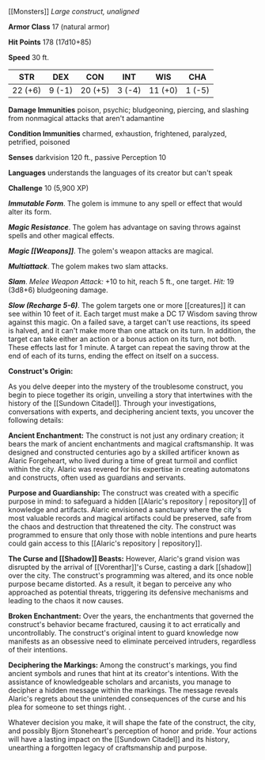 
[[Monsters]]
*Large construct, unaligned*

**Armor Class** 17 (natural armor)

**Hit Points** 178 (17d10+85)

**Speed** 30 ft.

| STR     | DEX    | CON     | INT    | WIS     | CHA    |
|---------|--------|---------|--------|---------|--------|
| 22 (+6) | 9 (-1) | 20 (+5) | 3 (-4) | 11 (+0) | 1 (-5) |

**Damage Immunities** poison, psychic; bludgeoning, piercing, and slashing from nonmagical attacks that aren't adamantine

**Condition Immunities** charmed, exhaustion, frightened, paralyzed, petrified, poisoned

**Senses** darkvision 120 ft., passive Perception 10

**Languages** understands the languages of its creator but can't speak

**Challenge** 10 (5,900 XP)

***Immutable Form***. The golem is immune to any spell or effect that would alter its form.

***Magic Resistance***. The golem has advantage on saving throws against spells and other magical effects.

***Magic [[Weapons]]***. The golem's weapon attacks are magical.


***Multiattack***. The golem makes two slam attacks.

***Slam***. *Melee Weapon Attack:* +10 to hit, reach 5 ft., one target. *Hit:* 19 (3d8+6) bludgeoning damage.

***Slow (Recharge 5-6)***. The golem targets one or more [[creatures]] it can see within 10 feet of it. Each target must make a DC 17 Wisdom saving throw against this magic. On a failed save, a target can't use reactions, its speed is halved, and it can't make more than one attack on its turn. In addition, the target can take either an action or a bonus action on its turn, not both. These effects last for 1 minute. A target can repeat the saving throw at the end of each of its turns, ending the effect on itself on a success.


**Construct's Origin:**

As you delve deeper into the mystery of the troublesome construct, you begin to piece together its origin, unveiling a story that intertwines with the history of the [[Sundown Citadel]]. Through your investigations, conversations with experts, and deciphering ancient texts, you uncover the following details:

**Ancient Enchantment:**
The construct is not just any ordinary creation; it bears the mark of ancient enchantments and magical craftsmanship. It was designed and constructed centuries ago by a skilled artificer known as Alaric Forgeheart, who lived during a time of great turmoil and conflict within the city. Alaric was revered for his expertise in creating automatons and constructs, often used as guardians and servants.

**Purpose and Guardianship:**
The construct was created with a specific purpose in mind: to safeguard a hidden 
[[Alaric's repository | repository]] of knowledge and artifacts. Alaric envisioned a sanctuary where the city's most valuable records and magical artifacts could be preserved, safe from the chaos and destruction that threatened the city. The construct was programmed to ensure that only those with noble intentions and pure hearts could gain access to this [[Alaric's repository | repository]].

**The Curse and [[Shadow]] Beasts:**
However, Alaric's grand vision was disrupted by the arrival of [[Vorenthar]]'s Curse, casting a dark [[shadow]] over the city. The construct's programming was altered, and its once noble purpose became distorted. As a result, it began to perceive any who approached as potential threats, triggering its defensive mechanisms and leading to the chaos it now causes.

**Broken Enchantment:**
Over the years, the enchantments that governed the construct's behavior became fractured, causing it to act erratically and uncontrollably. The construct's original intent to guard knowledge now manifests as an obsessive need to eliminate perceived intruders, regardless of their intentions.

**Deciphering the Markings:**
Among the construct's markings, you find ancient symbols and runes that hint at its creator's intentions. With the assistance of knowledgeable scholars and arcanists, you manage to decipher a hidden message within the markings. The message reveals Alaric's regrets about the unintended consequences of the curse and his plea for someone to set things right.
.

Whatever decision you make, it will shape the fate of the construct, the city, and possibly Bjorn Stoneheart's perception of honor and pride. Your actions will have a lasting impact on the [[Sundown Citadel]] and its history, unearthing a forgotten legacy of craftsmanship and purpose.